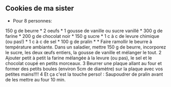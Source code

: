 ## Cookies de ma sister
* Pour 8 personnes:
<meta content="text/html; charset=utf-8" http-equiv="content-type">
 150 g de beurre
* 2 oeufs
* 1 gousse de vanille ou sucre vanillé
* 300 g de farine
* 200 g de chocolat noir
* 150 g sucre
* 1 c à c de levure chimique (ou pas!)
* 1 c à c de sel
* 100 g de pralin
*
* Faire ramollir le beurre à température ambiante. Dans un saladier, mettre 150 g de beurre, incorporez le sucre, les deux œufs entiers, la gousse de vanille et mélanger le tout. 2 Ajouter petit à petit la farine mélangée à la levure (ou pas), le sel et le chocolat coupé en petits morceaux. 3 Beurrer une plaque allant au four et former des petits boules (environ 5cm de diamètre) sur la plaque avec vos petites mains!!!! 4 Et ça c'est la touche perso! : Saupoudrer de pralin avant de les mettre au four 10 min.
